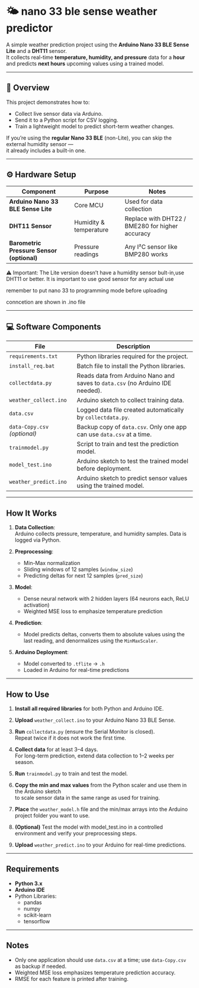 # 🌤️ nano 33 ble sense weather predictor

A simple weather prediction project using the **Arduino Nano 33 BLE Sense Lite** and a **DHT11** sensor.  
It collects real-time **temperature, humidity, and pressure** data for a **hour** and predicts **next hours** upcoming values using a trained model.

---

## 🧠 Overview

This project demonstrates how to:
- Collect live sensor data via Arduino.
- Send it to a Python script for CSV logging.
- Train a lightweight model to predict short-term weather changes.

If you’re using the **regular Nano 33 BLE** (non-Lite), you can skip the external humidity sensor —  
it already includes a built-in one.

---

## ⚙️ Hardware Setup

| Component | Purpose | Notes |
|------------|----------|-------|
| **Arduino Nano 33 BLE Sense Lite** | Core MCU | Used for data collection |
| **DHT11 Sensor** | Humidity & temperature | Replace with DHT22 / BME280 for higher accuracy |
| **Barometric Pressure Sensor (optional)** | Pressure readings | Any I²C sensor like BMP280 works |

⚠️ Important: The Lite version doesn’t have a humidity sensor bult-in,use DHT11 or better.
It is important to use good sensor for any actual use

remember to put nano 33 to programming mode before uploading

conncetion are shown in .ino file

---

## 💻 Software Components

| File | Description |
|------|-------------|
| `requirements.txt` | Python libraries required for the project. |
| `install_req.bat` | Batch file to install the Python libraries. |
| `collectdata.py` | Reads data from Arduino Nano and saves to `data.csv` (no Arduino IDE needed). |
| `weather_collect.ino` | Arduino sketch to collect training data. |
| `data.csv` | Logged data file created automatically by `collectdata.py`. |
| `data-Copy.csv` *(optional)* | Backup copy of `data.csv`. Only one app can use `data.csv` at a time. |
| `trainmodel.py` | Script to train and test the prediction model. |
| `model_test.ino` | Arduino sketch to test the trained model before deployment. |
| `weather_predict.ino` | Arduino sketch to predict sensor values using the trained model. |

---

## How It Works

1. **Data Collection**:  
   Arduino collects pressure, temperature, and humidity samples. Data is logged via Python.  

2. **Preprocessing**:  
   - Min-Max normalization  
   - Sliding windows of 12 samples (`window_size`)  
   - Predicting deltas for next 12 samples (`pred_size`)  

3. **Model**:  
   - Dense neural network with 2 hidden layers (64 neurons each, ReLU activation)  
   - Weighted MSE loss to emphasize temperature prediction  

4. **Prediction**:  
   - Model predicts deltas, converts them to absolute values using the last reading, and denormalizes using the `MinMaxScaler`.  

5. **Arduino Deployment**:  
   - Model converted to `.tflite` → `.h`  
   - Loaded in Arduino for real-time predictions  

---

## How to Use

1. **Install all required libraries** for both Python and Arduino IDE.

2. **Upload** `weather_collect.ino` to your Arduino Nano 33 BLE Sense.

3. **Run** `collectdata.py` (ensure the Serial Monitor is closed).  
   Repeat twice if it does not work the first time.

4. **Collect data** for at least 3–4 days.  
   For long-term prediction, extend data collection to 1–2 weeks per season.

5. **Run** `trainmodel.py` to train and test the model.

6. **Copy the min and max values** from the Python scaler and use them in the Arduino sketch  
   to scale sensor data in the same range as used for training.

7. **Place** the `weather_model.h` file and the min/max arrays into the Arduino project folder you want to use.

8. **(Optional)** Test the model with model_test.ino in a controlled environment and verify your preprocessing steps.

9. **Upload** `weather_predict.ino` to your Arduino for real-time predictions.


---

## Requirements

- **Python 3.x**  
- **Arduino IDE**  
- Python Libraries:
  - pandas
  - numpy
  - scikit-learn
  - tensorflow  

---

## Notes

- Only one application should use `data.csv` at a time; use `data-Copy.csv` as backup if needed.  
- Weighted MSE loss emphasizes temperature prediction accuracy.  
- RMSE for each feature is printed after training.  

